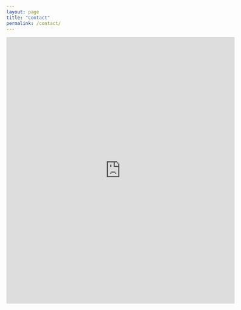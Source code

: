 ```yaml
---
layout: page
title: "Contact"
permalink: /contact/
---
```


<iframe src="https://docs.google.com/forms/d/e/1FAIpQLScuZDMRZUFytC_wv_HOmDulgNoO2TWrB54Nz-1peX-0Y0lABA/viewform?embedded=true" width="600" height="700" frameborder="0" marginheight="0" marginwidth="0">Loading….</iframe>
